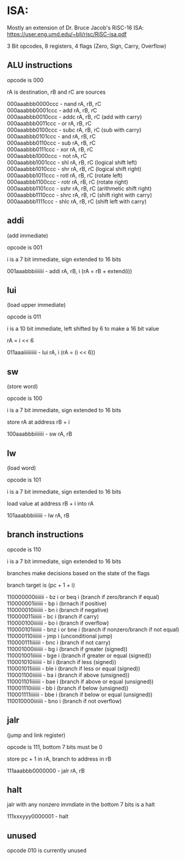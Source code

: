 # ISA:

Mostly an extension of Dr. Bruce Jacob's RiSC-16 ISA:
https://user.eng.umd.edu/~blj/risc/RiSC-isa.pdf


3 Bit opcodes, 8 registers, 4 flags (Zero, Sign, Carry, Overflow)

## ALU instructions
opcode is 000

rA is destination, rB and rC are sources

000aaabbb0000ccc - nand rA, rB, rC  
000aaabbb0001ccc - add  rA, rB, rC  
000aaabbb0010ccc - addc rA, rB, rC  (add with carry)  
000aaabbb0011ccc - or   rA, rB, rC  
000aaabbb0100ccc - subc rA, rB, rC  (sub with carry)  
000aaabbb0101ccc - and  rA, rB, rC  
000aaabbb0110ccc - sub  rA, rB, rC  
000aaabbb0111ccc - xor  rA, rB, rC  
000aaabbb1000ccc - not  rA, rC  
000aaabbb1001ccc - shl  rA, rB, rC  (logical shift left)    
000aaabbb1010ccc - shr  rA, rB, rC  (logical shift right)  
000aaabbb1011ccc - rotl rA, rB, rC  (rotate left)  
000aaabbb1100ccc - rotr rA, rB, rC  (rotate right)  
000aaabbb1101ccc - sshr rA, rB, rC  (arithmetic shift right)  
000aaabbb1110ccc - shrc rA, rB, rC  (shift right with carry)  
000aaabbb1111ccc - shlc rA, rB, rC  (shift left with carry)  

## addi

(add immediate)

opcode is 001

i is a 7 bit immediate, sign extended to 16 bits

001aaabbbiiiiiii - addi rA, rB, i (rA = rB + extend(i))

## lui

(load upper immediate)

opcode is 011

i is a 10 bit immediate, left shifted by 6 to make a 16 bit value

rA = i << 6

011aaaiiiiiiiiii - lui  rA, i (rA = (i << 6))

## sw

(store word)

opcode is 100

i is a 7 bit immediate, sign extended to 16 bits

store rA at address rB + i

100aaabbbiiiiiii - sw   rA, rB

## lw

(load word)

opcode is 101

i is a 7 bit immediate, sign extended to 16 bits

load value at address rB + i into rA

101aaabbbiiiiiii - lw   rA, rB

## branch instructions

opcode is 110

i is a 7 bit immediate, sign extended to 16 bits

branches make decisions based on the state of the flags

branch target is (pc + 1 + i)

110000000iiiiiii - bz  i or beq i (branch if zero/branch if equal)  
110000001iiiiiii - bp  i  (brnach if positive)  
110000010iiiiiii - bn  i  (branch if negative)  
110000011iiiiiii - bc  i  (branch if carry)  
110000100iiiiiii - bo  i  (branch if overflow)  
110000101iiiiiii - bnz i or bne i   (branch if nonzero/branch if not equal)  
110000110iiiiiii - jmp i  (unconditional jump)  
110000111iiiiiii - bnc i  (branch if not carry)  
110001000iiiiiii - bg  i  (branch if greater (signed))  
110001001iiiiiii - bge i  (branch if greater or equal (signed))  
110001010iiiiiii - bl  i  (branch if less (signed))  
110001011iiiiiii - ble i  (branch if less or equal (signed))  
110001100iiiiiii - ba  i  (branch if above (unsigned))  
110001101iiiiiii - bae i  (branch if above or equal (unsigned))  
110001110iiiiiii - bb  i  (branch if below (unsigned))  
110001111iiiiiii - bbe i  (branch if below or equal (unsigned))  
110010000iiiiiii - bno i  (branch if not overflow)  

## jalr

(jump and link register)

opcode is 111, bottom 7 bits must be 0

store pc + 1 in rA, branch to address in rB

111aaabbb0000000 - jalr rA, rB

## halt

jalr with any nonzero immdiate in the bottom 7 bits is a halt

111xxxyyy0000001 - halt

## unused

opcode 010 is currently unused